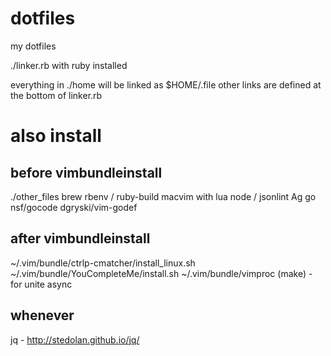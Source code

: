 dotfiles
========
my dotfiles

./linker.rb with ruby installed

everything in ./home will be linked as $HOME/.file
other links are defined at the bottom of linker.rb


# also install
## before vimbundleinstall
./other_files
brew
rbenv / ruby-build
macvim with lua
node / jsonlint
Ag
go
nsf/gocode
dgryski/vim-godef

## after vimbundleinstall
~/.vim/bundle/ctrlp-cmatcher/install_linux.sh
~/.vim/bundle/YouCompleteMe/install.sh
~/.vim/bundle/vimproc (make) - for unite async

## whenever
jq - http://stedolan.github.io/jq/

